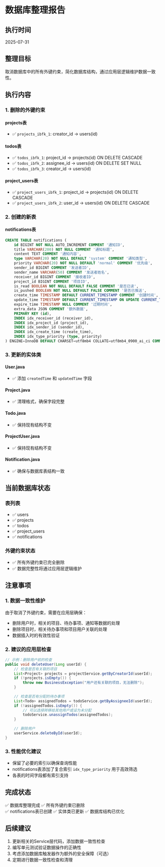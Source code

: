 # 数据库整理报告

## 执行时间
2025-07-31

## 整理目标
取消数据库中的所有外键约束，简化数据库结构，通过应用层逻辑维护数据一致性。

## 执行内容

### 1. 删除的外键约束

#### projects表
- ✅ `projects_ibfk_1`: creator_id → users(id)

#### todos表  
- ✅ `todos_ibfk_1`: project_id → projects(id) ON DELETE CASCADE
- ✅ `todos_ibfk_2`: assignee_id → users(id) ON DELETE SET NULL
- ✅ `todos_ibfk_3`: creator_id → users(id)

#### project_users表
- ✅ `project_users_ibfk_1`: project_id → projects(id) ON DELETE CASCADE
- ✅ `project_users_ibfk_2`: user_id → users(id) ON DELETE CASCADE

### 2. 创建的新表

#### notifications表
```sql
CREATE TABLE notifications (
    id BIGINT NOT NULL AUTO_INCREMENT COMMENT '通知ID',
    title VARCHAR(200) NOT NULL COMMENT '通知标题',
    content TEXT COMMENT '通知内容',
    type VARCHAR(20) NOT NULL DEFAULT 'system' COMMENT '通知类型',
    priority VARCHAR(20) NOT NULL DEFAULT 'normal' COMMENT '优先级',
    sender_id BIGINT COMMENT '发送者ID',
    sender_name VARCHAR(50) COMMENT '发送者姓名',
    receiver_id BIGINT COMMENT '接收者ID',
    project_id BIGINT COMMENT '项目ID',
    is_read BOOLEAN NOT NULL DEFAULT FALSE COMMENT '是否已读',
    is_pushed BOOLEAN NOT NULL DEFAULT FALSE COMMENT '是否已推送',
    create_time TIMESTAMP DEFAULT CURRENT_TIMESTAMP COMMENT '创建时间',
    update_time TIMESTAMP DEFAULT CURRENT_TIMESTAMP ON UPDATE CURRENT_TIMESTAMP COMMENT '更新时间',
    expire_time TIMESTAMP NULL COMMENT '过期时间',
    extra_data JSON COMMENT '额外数据',
    PRIMARY KEY (id),
    INDEX idx_receiver_id (receiver_id),
    INDEX idx_project_id (project_id),
    INDEX idx_sender_id (sender_id),
    INDEX idx_create_time (create_time),
    INDEX idx_type_priority (type, priority)
) ENGINE=InnoDB DEFAULT CHARSET=utf8mb4 COLLATE=utf8mb4_0900_ai_ci COMMENT='通知表';
```

### 3. 更新的实体类

#### User.java
- ✅ 添加 `createdTime` 和 `updatedTime` 字段

#### Project.java  
- ✅ 清理格式，确保字段完整

#### Todo.java
- ✅ 保持现有结构不变

#### ProjectUser.java
- ✅ 保持现有结构不变

#### Notification.java
- ✅ 确保与数据库表结构一致

## 当前数据库状态

### 表列表
- ✅ users
- ✅ projects  
- ✅ todos
- ✅ project_users
- ✅ notifications

### 外键约束状态
- ✅ 所有外键约束已完全删除
- ✅ 数据完整性将通过应用层逻辑维护

## 注意事项

### 1. 数据一致性维护
由于取消了外键约束，需要在应用层确保：
- 删除用户时，相关的项目、待办事项、通知等数据的处理
- 删除项目时，相关待办事项和项目用户关联的处理
- 数据插入时的有效性验证

### 2. 建议的应用层检查
```java
// 示例：删除用户前的检查
public void deleteUser(Long userId) {
    // 检查是否有关联的项目
    List<Project> projects = projectService.getByCreatorId(userId);
    if (!projects.isEmpty()) {
        throw new BusinessException("用户还有关联的项目，无法删除");
    }
    
    // 检查是否有分配的待办事项
    List<Todo> assignedTodos = todoService.getByAssigneeId(userId);
    if (!assignedTodos.isEmpty()) {
        // 可以选择转移给其他用户或设为未分配
        todoService.unassignTodos(assignedTodos);
    }
    
    // 删除用户
    userService.deleteById(userId);
}
```

### 3. 性能优化建议
- 保留了必要的索引以确保查询性能
- notifications表添加了复合索引 `idx_type_priority` 用于高效筛选
- 各表的时间字段都有索引支持

## 完成状态
✅ 数据库整理完成
✅ 所有外键约束已删除  
✅ notifications表已创建
✅ 实体类已更新
✅ 数据库结构已优化

## 后续建议
1. 更新相关的Service层代码，添加数据一致性检查
2. 编写单元测试验证数据操作的正确性
3. 考虑添加数据库触发器作为额外的安全保障（可选）
4. 定期进行数据一致性检查和清理
